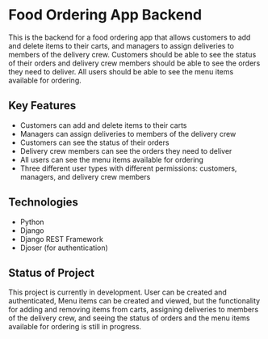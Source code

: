 # Food Ordering App Backend
This is the backend for a food ordering app that allows customers to add and delete items to their carts, and managers to assign deliveries to members of the delivery crew. Customers should be able to see the status of their orders and delivery crew members should be able to see the orders they need to deliver. All users should be able to see the menu items available for ordering.

## Key Features
- Customers can add and delete items to their carts
- Managers can assign deliveries to members of the delivery crew
- Customers can see the status of their orders
- Delivery crew members can see the orders they need to deliver
- All users can see the menu items available for ordering
- Three different user types with different permissions: customers, managers, and delivery crew members

## Technologies
- Python
- Django
- Django REST Framework
- Djoser (for authentication)

## Status of Project
This project is currently in development. User can be created and authenticated, Menu items can be created and viewed, but the functionality for adding and removing items from carts, assigning deliveries to members of the delivery crew, and seeing the status of orders and the menu items available for ordering is still in progress.